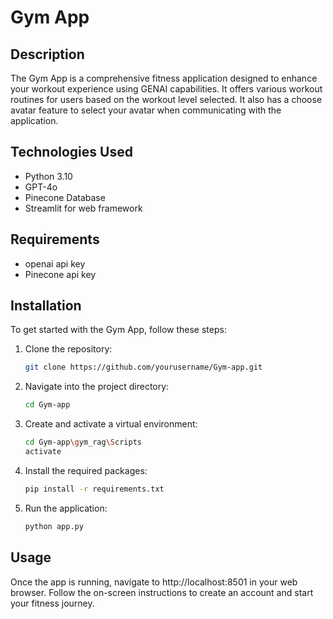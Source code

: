 # Gym App

## Description
The Gym App is a comprehensive fitness application designed to enhance your workout experience using GENAI capabilities. It offers various workout routines for users based on the workout level selected. It also has
a choose avatar feature to select your avatar when communicating with the application.

## Technologies Used
- Python 3.10
- GPT-4o
- Pinecone Database
- Streamlit for web framework

## Requirements

- openai api key 
- Pinecone api key

## Installation
To get started with the Gym App, follow these steps:

1. Clone the repository:
   ```bash
   git clone https://github.com/yourusername/Gym-app.git

2. Navigate into the project directory:
   ```bash
   cd Gym-app

3. Create and activate a virtual environment:
   ```bash
   cd Gym-app\gym_rag\Scripts
   activate

4. Install the required packages:
   ```bash
   pip install -r requirements.txt

6. Run the application:
   ```bash
   python app.py

## Usage

Once the app is running, navigate to http://localhost:8501 in your web browser. Follow the on-screen instructions to create an account and start your fitness journey.







   

